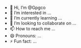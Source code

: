 - 👋 Hi, I’m @Gpgco
- 👀 I’m interested in ...
- 🌱 I’m currently learning ...
- 💞️ I’m looking to collaborate on ...
- 📫 How to reach me ...
- 😄 Pronouns: ...
- ⚡ Fun fact: ...

<!---
Gpgco/Gpgco is a ✨ special ✨ repository because its `README.md` (this file) appears on your GitHub profile.
You can click the Preview link to take a look at your changes.
--->

